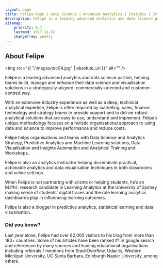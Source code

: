 ```yaml
---
layout: page
title: Felipe Rego | Data Science | Advanced Analytics | Insights | Strategy | feliperego.com.au
description: Felipe is a leading advanced analytics and data science partner, helping teams build, manage and enhance their data science and visualisation solutions in a strategically-aligned, commercially-oriented and customer-centred way.
sitemap:
    priority: 0.7
    lastmod: 2017-11-02
    changefreq: weekly
---
```

## About Felipe

<span class="image left"><img src="{{ "/images/pic04.jpg" | absolute_url }}" alt="" /></span>

Felipe is a leading advanced analytics and data science partner, helping teams build, manage and enhance their data science and visualisation solutions in a strategically-aligned, commercially-oriented and customer-centred way.

With an extensive industry experience as well as a deep, technical analytical expertise, Felipe is often required by marketing, sales, finance, technology and strategy teams to provide support and to deliver robust analytical solutions that are easy to use, understand and implement. Felipe’s unique methodology focuses on a holistic organisational approach to using data and science to improve performance and reduce costs.

Felipe helps organisations and teams with Data Science and Analytics Strategy, Predictive Analytics and Machine Learning solutions, Data Visualisation and Insights Automation and Analytical Training and Workshops.

Felipe is also an analytics instructor helping disseminate practical, actionable analytics and data visualisation techniques in both classrooms and online settings.

When Felipe is not partnering with clients or helping students, he’s an M.Phil. research candidate in Learning Analytics at the University of Sydney making sense of students’ digital traces and the role learning analytics dashboards play in influencing learning outcomes.

Felipe is also a blogger in predictive analytics, statistical learning and data visualisation.

### Did you know?
<div class="box">
  <p>
  Last year alone, Felipe had over 62,000 visitors to his blog from more than 180+ countries. Some of his articles have been ranked #1 in google search and referenced by many sources and leading educational organisations including referrals / mentions from StackOverflow, Udacity, Western Michigan University, UC Santa Barbara, Edinburgh Napier University, among others.
  </p>
</div>
<!--
<span class="image left"><img src="{{ "/images/pic05.jpg" | absolute_url }}" alt="" /></span>

On social media, we may share our own thoughts and advance our image notwithstanding spreading musings for different associations and affiliations. With such a critical number of associations with people and relationship on social media, our experience can be over-burden with a considerable measure of information.
-->

Felipe is available to consult, advise and/or develop advanced data analytics and visualisation solutions with marketing, digital, sales, operations, finance, technology and strategy teams across Australia.
